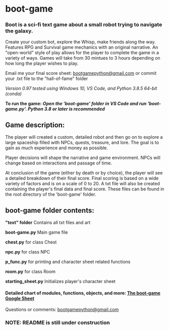 # boot-game
### Boot is a sci-fi text game about a small robot trying to navigate the galaxy.

Create your custom bot, explore the Whisp, make friends along the way. Features RPG and Survival game mechanics with an original narrative. An "open-world" style of play allows for the player to complete the game in a variety of ways. Games will take from 30 mintues to 3 hours depending on how long the player wishes to play.

Email me your final score sheet: bootgamepython@gmail.com or commit your .txt file to the "hall-of-fame" folder

_Version 0.97 tested using Windows 10, VS Code, and Python 3.8.5 64-bit (conda)_

**To run the game:**  ***Open the 'boot-game' folder in VS Code and run 'boot-game.py'. Python 3.8 or later is recommended***

## Game description:

The player will created a custom, detailed robot and then go on to explore a large spaceship filled with NPCs, quests, treasure, and lore. The goal is to gain as much experience and money as possible.

Player decisions will shape the narrative and game environment. NPCs will change based on interactions and passage of time.
   
At conclusion of the game (either by death or by choice), the player will see a detailed breakdown of their final score.
Final scoring is based on a wide variety of factors and is on a scale of 0 to 20.
A txt file will also be created containing the player's final data and final score. 
These files can be found in the root directory of the 'boot-game' folder.

## boot-game folder contents:

**"text" folder** Contains all txt files and art

**boot-game.py** Main game file

**chest.py** for class Chest

**npc.py** for class NPC

**p_func.py** for printing and character sheet related functions

**room.py** for class Room

**starting_sheet.py** Initializes player's character sheet

#### Detailed chart of modules, functions, objects, and more:  [The boot-game Google Sheet](https://docs.google.com/spreadsheets/d/1X2Z0Iig4bjpgKo8CwmXPY3DZWwZvcIDpq82WS9JHLCc/edit?usp=sharing)

Questions or comments: bootgamepython@gmail.com

### NOTE: README is still under construction ###
